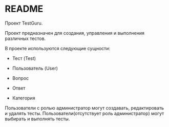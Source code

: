 # README

Проект TestGuru.

Проект предназначен для создания, управления и выполнения различных тестов.

В проекте используются следующие сущности:

* Тест (Test)

* Пользователь (User)
   
* Вопрос

* Ответ

* Категория

Пользователи с ролью администратор могут создавать, редактировать и удалять тесты.
Пользователи(отсутствует роль администратор) могут выбирать и выполнять тесты.

